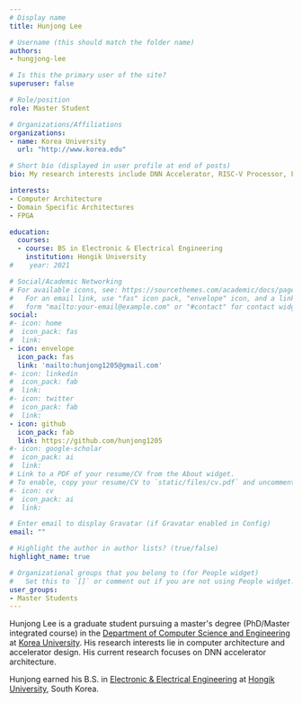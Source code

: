 ```yaml
---
# Display name
title: Hunjong Lee

# Username (this should match the folder name)
authors:
- hungjong-lee

# Is this the primary user of the site?
superuser: false

# Role/position
role: Master Student

# Organizations/Affiliations
organizations:
- name: Korea University
  url: "http://www.korea.edu"

# Short bio (displayed in user profile at end of posts)
bio: My research interests include DNN Accelerator, RISC-V Processor, FPGA.

interests:
- Computer Architecture
- Domain Specific Architectures
- FPGA

education:
  courses:
  - course: BS in Electronic & Electrical Engineering
    institution: Hongik University
#    year: 2021

# Social/Academic Networking
# For available icons, see: https://sourcethemes.com/academic/docs/page-builder/#icons
#   For an email link, use "fas" icon pack, "envelope" icon, and a link in the
#   form "mailto:your-email@example.com" or "#contact" for contact widget.
social:
#- icon: home
#  icon_pack: fas
#  link: 
- icon: envelope
  icon_pack: fas
  link: 'mailto:hunjong1205@gmail.com'
#- icon: linkedin
#  icon_pack: fab
#  link: 
#- icon: twitter
#  icon_pack: fab
#  link: 
- icon: github
  icon_pack: fab
  link: https://github.com/hunjong1205
#- icon: google-scholar
#  icon_pack: ai
#  link: 
# Link to a PDF of your resume/CV from the About widget.
# To enable, copy your resume/CV to `static/files/cv.pdf` and uncomment the lines below.
#- icon: cv
#  icon_pack: ai
#  link: 

# Enter email to display Gravatar (if Gravatar enabled in Config)
email: ""

# Highlight the author in author lists? (true/false)
highlight_name: true

# Organizational groups that you belong to (for People widget)
#   Set this to `[]` or comment out if you are not using People widget.
user_groups:
- Master Students
---
```


Hunjong Lee is a graduate student pursuing a master's degree (PhD/Master integrated course) in the [Department of Computer Science and Engineering](http://cs.korea.ac.kr) at [Korea University](http://korea.edu). His research interests lie in computer architecture and accelerator design. His current research focuses on DNN accelerator architecture.

Hunjong earned his B.S. in [Electronic & Electrical Engineering](http://ee.hongik.ac.kr) at [Hongik University](http://hongik.ac.kr/), South Korea.